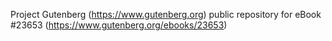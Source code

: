 Project Gutenberg (https://www.gutenberg.org) public repository for eBook #23653 (https://www.gutenberg.org/ebooks/23653)
